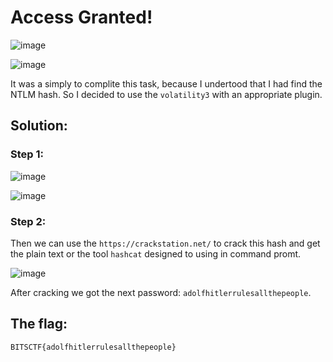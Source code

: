 <h1>Access Granted!</h1>

![image](https://github.com/YourCH0ICE/CTF-Write-ups/assets/127401530/29669712-db25-4c2c-acb0-e20b746dbc18)

![image](https://github.com/YourCH0ICE/CTF-Write-ups/assets/127401530/acf0ca87-d131-4ae7-8124-5dd1ba67e53a)

It was a simply to complite this task, because I undertood that I had find the NTLM hash. So I decided to use the ```volatility3``` with an appropriate plugin.

<h2>Solution:</h2>

<h3>Step 1:</h3>

![image](https://github.com/YourCH0ICE/CTF-Write-ups/assets/127401530/dbdc37f5-65f2-48fa-be4b-c173b25b8138)

![image](https://github.com/YourCH0ICE/CTF-Write-ups/assets/127401530/1eb811fb-a097-484d-9ca6-bd4f32c7c784)

<h3>Step 2:</h3>

Then we can use the ```https://crackstation.net/``` to crack this hash and get the plain text or the tool ```hashcat``` designed to using in command promt.

![image](https://github.com/YourCH0ICE/CTF-Write-ups/assets/127401530/7c65d792-42e6-4c09-8e33-c82fbf3e2431)

After cracking we got the next password: ```adolfhitlerrulesallthepeople```.

<h2>The flag: </h2>

```BITSCTF{adolfhitlerrulesallthepeople}```










